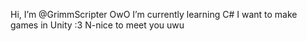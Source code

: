 Hi, I’m @GrimmScripter OwO
I’m currently learning C# 
I want to make games in Unity :3
N-nice to meet you uwu
